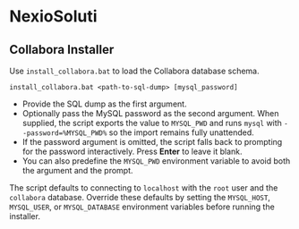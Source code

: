 # NexioSoluti

## Collabora Installer

Use `install_collabora.bat` to load the Collabora database schema.

```
install_collabora.bat <path-to-sql-dump> [mysql_password]
```

* Provide the SQL dump as the first argument.
* Optionally pass the MySQL password as the second argument. When supplied, the
  script exports the value to `MYSQL_PWD` and runs `mysql` with
  `--password=%MYSQL_PWD%` so the import remains fully unattended.
* If the password argument is omitted, the script falls back to prompting for
  the password interactively. Press **Enter** to leave it blank.
* You can also predefine the `MYSQL_PWD` environment variable to avoid both the
  argument and the prompt.

The script defaults to connecting to `localhost` with the `root` user and the
`collabora` database. Override these defaults by setting the `MYSQL_HOST`,
`MYSQL_USER`, or `MYSQL_DATABASE` environment variables before running the
installer.
